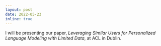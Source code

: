 ```yaml
---
layout: post
date: 2022-05-23
inline: true
---
```


I will be presenting our paper, *Leveraging Similar Users for Personalized Language Modeling with Limited Data*, at ACL in Dublin.
